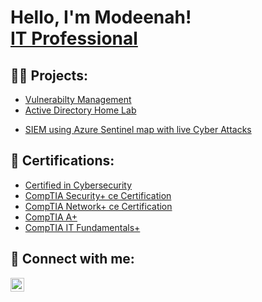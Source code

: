 <h1>Hello, I'm Modeenah! <br/> <a href="https://www.linkedin.com/in/Modeenahadeyemo/">IT Professional</a>

<h2>👨‍💻 Projects:</h2>
  
- [Vulnerabilty Management](https://github.com/mun4h/Vulnerabiltymanagement)
- [Active Directory Home Lab](https://github.com/mun4h/ActiveDirectoryUserCreation)
<!-- (https://github.com/joshmadakor1/AD_PS)

-->

- [SIEM using Azure Sentinel map with live Cyber Attacks](https://github.com/mun4h/SIEM--Azure-Sentinel)

 
<h2> 🤳 Certifications:</h2>
  
   - [Certified in Cybersecurity](https://www.credly.com/badges/e6280f3d-01be-4454-ac20-cb2c10d3dc08/public_url)
   - [CompTIA Security+ ce Certification](https://www.youracclaim.com/badges/19503404-cb15-492e-87fa-6f436d8cc28c/linked_in_profile)
   - [CompTIA Network+ ce Certification](https://www.youracclaim.com/badges/973ed780-5153-40be-9b77-460ff3af68b7/linked_in_profile)
   - [CompTIA A+](https://www.youracclaim.com/badges/1386c70c-b0bb-4437-84df-7a240d6002e2/linked_in_profile)
   - [CompTIA IT Fundamentals+](https://www.youracclaim.com/badges/d0acb2e0-6a62-4c7f-83ed-be4d555d4413/linked_in_profile)


 

<h2> 🤳 Connect with me:</h2>


[<img align="left" alt="ModeenahAdeyemo | LinkedIn" width="22px" src="https://cdn.jsdelivr.net/npm/simple-icons@v3/icons/linkedin.svg" />][linkedin]


[linkedin]: https://www.linkedin.com/in/modeenahadeyemo/

